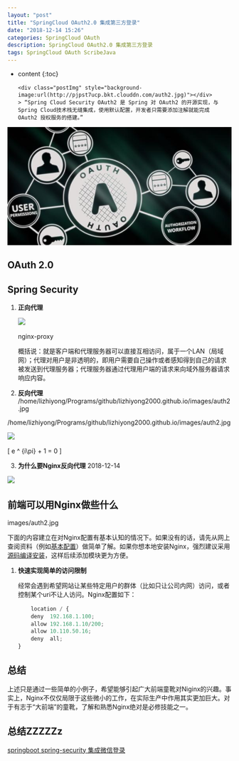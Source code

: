 ```yaml
---
layout: "post"
title: "SpringCloud OAuth2.0 集成第三方登录"
date: "2018-12-14 15:26"
categories: SpringCloud OAuth
description: SpringCloud OAuth2.0 集成第三方登录
tags: SpringCloud OAuth ScribeJava
---
```


-   content
    {:toc}

        <div class="postImg" style="background-image:url(http://pjpst7ucp.bkt.clouddn.com/auth2.jpg)"></div>
        > “Spring Cloud Security OAuth2 是 Spring 对 OAuth2 的开源实现，与Spring Cloud技术栈无缝集成，使用默认配置，开发者只需要添加注解就能完成 OAuth2 授权服务的搭建。”

![test](images/auth2.jpg)

## OAuth 2.0

## Spring Security

1.  **正向代理**


    ![](https://likonion-1254082995.cos.ap-chengdu.myqcloud.com/media/1661ac31c06b0681.jpeg)
    <p class="img-instructions">nginx-proxy</p>

    概括说：就是客户端和代理服务器可以直接互相访问，属于一个LAN（局域网）；代理对用户是非透明的，即用户需要自己操作或者感知得到自己的请求被发送到代理服务器；代理服务器通过代理用户端的请求来向域外服务器请求响应内容。

2.  **反向代理**
    /home/lizhiyong/Programs/github/lizhiyong2000.github.io/images/auth2.jpg

/home/lizhiyong/Programs/github/lizhiyong2000.github.io/images/auth2.jpg

![](http://pjpst7ucp.bkt.clouddn.com/2018-14721e55.png)

\[
e ^ {i\\pi} + 1 = 0
]

3.  **为什么要Nginx反向代理**
    2018-12-14

![](http://pjpst7ucp.bkt.clouddn.com/2018-14721e55.png)

## 前端可以用Nginx做些什么

images/auth2.jpg

下面的内容建立在对Nginx配置有基本认知的情况下。如果没有的话，请先从网上查阅资料（例如[基本配置](https://link.juejin.im/?target=http%3A%2F%2Fwww.nginx.cn%2F76.html)）做简单了解。如果你想本地安装Nginx，强烈建议采用[源码编译安装](https://link.juejin.im/?target=http%3A%2F%2Fwww.nginx.cn%2Finstall)，这样后续添加模块更为方便。

1.  **快速实现简单的访问限制**

    经常会遇到希望网站让某些特定用户的群体（比如只让公司内网）访问，或者控制某个uri不让人访问。Nginx配置如下：

    ```js
        location / {
        deny  192.168.1.100;
        allow 192.168.1.10/200;
        allow 10.110.50.16;
        deny  all;
    }
    ```

## 总结

上述只是通过一些简单的小例子，希望能够引起广大前端童靴对Niginx的兴趣。事实上，Nginx不仅仅局限于这些微小的工作，在实际生产中作用其实更加巨大。对于有志于“大前端”的童靴，了解和熟悉Nginx绝对是必修技能之一。

## 总结ZZZZZz

[springboot spring-security 集成微信登录](https://blog.csdn.net/luotuo818/article/details/78685842)
